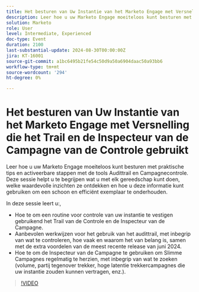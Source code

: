 ```yaml
---
title: Het besturen van Uw Instantie van het Marketo Engage met Versnelling die het Trail en de Inspecteur van de Campagne van de Controle gebruikt
description: Leer hoe u uw Marketo Engage moeiteloos kunt besturen met praktische tips en activeerbare stappen met de tools Audittrail en Campagnecontrole. Deze sessie helpt u te begrijpen wat u met elk gereedschap kunt doen, welke waardevolle inzichten ze ontdekken en hoe u deze informatie kunt gebruiken om een schoon en efficiënt exemplaar te onderhouden.  In deze zitting, zult u leren hoe te om een routine te vestigen voor het controleren van uw instantie gebruikend het Trail van de Controle en de Inspecteur van de Campagne.  Aanbevolen werkwijzen voor het gebruik van het audittrail, met inbegrip van wat te controleren, hoe vaak en waarom het van belang is, samen met de extra voordelen van de meest recente release van juni 2024.  Hoe te om de Inspecteur van de Campagne te gebruiken om Slimme Campagnes regelmatig te herzien, met inbegrip van wat te zoeken (volume, partij tegenover trekker, hoge latentie trekkercampagnes die uw instantie zouden kunnen vertragen, enz.).
solution: Marketo
role: User
level: Intermediate, Experienced
doc-type: Event
duration: 2100
last-substantial-update: 2024-08-30T00:00:00Z
jira: KT-16001
source-git-commit: a1bc6495b21fe54c50d9a50a6904daac50a93bb6
workflow-type: tm+mt
source-wordcount: '294'
ht-degree: 0%

---
```



# Het besturen van Uw Instantie van het Marketo Engage met Versnelling die het Trail en de Inspecteur van de Campagne van de Controle gebruikt

Leer hoe u uw Marketo Engage moeiteloos kunt besturen met praktische tips en activeerbare stappen met de tools Audittrail en Campagnecontrole. Deze sessie helpt u te begrijpen wat u met elk gereedschap kunt doen, welke waardevolle inzichten ze ontdekken en hoe u deze informatie kunt gebruiken om een schoon en efficiënt exemplaar te onderhouden.

In deze sessie leert u:,

* Hoe te om een routine voor controle van uw instantie te vestigen gebruikend het Trail van de Controle en de Inspecteur van de Campagne.
* Aanbevolen werkwijzen voor het gebruik van het audittrail, met inbegrip van wat te controleren, hoe vaak en waarom het van belang is, samen met de extra voordelen van de meest recente release van juni 2024.
* Hoe te om de Inspecteur van de Campagne te gebruiken om Slimme Campagnes regelmatig te herzien, met inbegrip van wat te zoeken (volume, partij tegenover trekker, hoge latentie trekkercampagnes die uw instantie zouden kunnen vertragen, enz.).

>[!VIDEO](https://video.tv.adobe.com/v/3432944/?learn=on)
